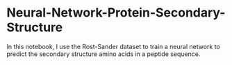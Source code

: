 # Neural-Network-Protein-Secondary-Structure

In this notebook, I use the Rost-Sander dataset to train a neural network to predict the secondary structure amino acids in a peptide sequence.
